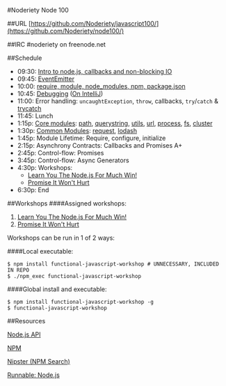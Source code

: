 #Noderiety Node 100

##URL
[https://github.com/Noderiety/javascript100/](https://github.com/Noderiety/node100/)

##IRC
\#noderiety on freenode.net

##Schedule

* 09:30: [Intro to node.js, callbacks and non-blocking IO](https://github.com/Noderiety/node100/blob/master/Intro_EventEmitter_Modules.pdf?raw=true)
* 09:45: [EventEmitter](https://github.com/Noderiety/node100/blob/master/Intro_EventEmitter_Modules.pdf?raw=true)
* 10:00: [require, module, node_modules, npm, package.json](https://github.com/Noderiety/node100/blob/master/Intro_EventEmitter_Modules.pdf?raw=true)
* 10:45: [Debugging](https://github.com/node-inspector/node-inspector) ([On IntelliJ](http://www.jetbrains.com/idea/webhelp/running-and-debugging-node-js.html))
* 11:00: Error handling: `uncaughtException`, `throw`, callbacks, `try`/`catch` & [trycatch](https://github.com/CrabDude/trycatch)
* 11:45: Lunch
* 1:15p: [Core modules](http://nodejs.org/api/all.html): [path](http://nodejs.org/api/path.html), [querystring](http://nodejs.org/api/querystring.html), [utils](http://nodejs.org/api/util.html), [url](http://nodejs.org/api/url.html), [process](http://nodejs.org/api/process.html), [fs](http://nodejs.org/api/fs.html), [cluster](http://nodejs.org/api/cluster.html)
* 1:30p: [Common Modules](http://eirikb.github.io/nipster/): [request](https://github.com/mikeal/request), [lodash](lodash.com/docs)
* 1:45p: Module Lifetime: Require, configure, initialize
* 2:15p: Asynchrony Contracts: Callbacks and Promises A+
* 2:45p: Control-flow: Promises
* 3:45p: Control-flow: Async Generators
* 4:30p: Workshops: 
  * [Learn You The Node.js For Much Win!](https://github.com/rvagg/learnyounode)
  * [Promise It Won't Hurt](https://github.com/stevekane/promise-it-wont-hurt)
* 6:30p: End

##Workshops
####Assigned workshops:
1. [Learn You The Node.js For Much Win!](http://nodeschool.io/#learn-you-node)
2. [Promise It Won't Hurt](https://github.com/stevekane/promise-it-wont-hurt)

Workshops can be run in 1 of 2 ways:

####Local executable:
```
$ npm install functional-javascript-workshop # UNNECESSARY, INCLUDED IN REPO
$ ./npm_exec functional-javascript-workshop
```
####Global install and executable:
```
$ npm install functional-javascript-workshop -g
$ functional-javascript-workshop
```

##Resources

[Node.js API](https://npmjs.org/doc/json.html)

[NPM](https://npmjs.org/)

[Nipster (NPM Search)](http://eirikb.github.io/nipster/)

[Runnable: Node.js](http://runnable.com/Node.js)